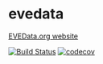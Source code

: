 # evedata

[EVEData.org website](https://www.evedata.org)

[![Build Status](https://travis-ci.org/antihax/evedata.svg?branch=master)](https://travis-ci.org/antihax/evedata)
[![codecov](https://codecov.io/gh/antihax/evedata/branch/master/graph/badge.svg)](https://codecov.io/gh/antihax/evedata)


